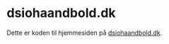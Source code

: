 dsiohaandbold.dk
===

Dette er koden til hjemmesiden på [dsiohaandbold.dk](http://dsiohaandbold.dk).
